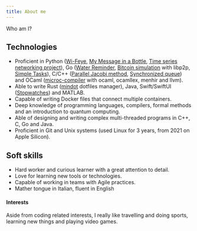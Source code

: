 ```yaml
---
title: About me
---
```


Who am I?


## Technologies
- Proficient in Python ([Wi-Feye](https://github.com/wi-feye/wi-feye), [My Message in a Bottle](https://github.com/ASE-2021-Squad8/MMIAB-microservices-based), [Time series networking project](https://github.com/0xfederama/university/tree/main/bachelor/network-management-2021)), Go ([Water Reminder](https://github.com/0xfederama/water-reminder), [Bitcoin simulation](https://github.com/0xfederama/bitcoin-simulation-libp2p) with libp2p, [Simple Tasks](https://github.com/0xfederama/simple-tasks)), C/C++ ([Parallel Jacobi method](https://github.com/0xfederama/university/tree/main/master/parallel-programming-2022), [Synchronized queue](https://github.com/0xfederama/synchronized-queue)) and OCaml ([microc-compiler](https://github.com/0xfederama/microc-compiler) with ocaml, ocamllex, menhir and llvm).
- Able to write Rust ([mindot](https://github.com/0xfederama/mindot/) dotfiles manager), Java, Swift/SwiftUI ([Stopwatches](https://github.com/0xfederama/stopwatches)) and MATLAB.
- Capable of writing Docker files that connect multiple containers.
- Deep knowledge of programming languages, compilers, formal methods and an introduction to quantum computing.
- Able of designing and writing complex multi-threaded programs in C++, C, Go and Java.
- Proficient in Git and Unix systems (used Linux for 3 years, from 2021 on Apple Silicon).

## Soft skills
- Hard worker and curious learner with a great attention to detail.
- Love for learning new tools or technologies.
- Capable of working in teams with Agile practices.
- Mather tongue in Italian, fluent in English

#### Interests
Aside from coding related interests, I really like travelling and doing sports, learning new things and playing video games.
